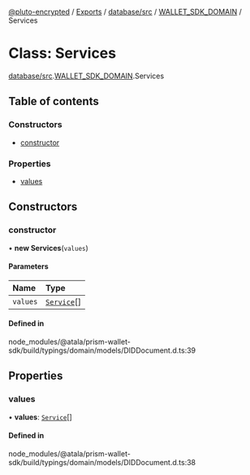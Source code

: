 [@pluto-encrypted](../README.md) / [Exports](../modules.md) / [database/src](../modules/database_src.md) / [WALLET\_SDK\_DOMAIN](../modules/database_src.WALLET_SDK_DOMAIN.md) / Services

# Class: Services

[database/src](../modules/database_src.md).[WALLET\_SDK\_DOMAIN](../modules/database_src.WALLET_SDK_DOMAIN.md).Services

## Table of contents

### Constructors

- [constructor](database_src.WALLET_SDK_DOMAIN.Services.md#constructor)

### Properties

- [values](database_src.WALLET_SDK_DOMAIN.Services.md#values)

## Constructors

### constructor

• **new Services**(`values`)

#### Parameters

| Name | Type |
| :------ | :------ |
| `values` | [`Service`](database_src.WALLET_SDK_DOMAIN.Service.md)[] |

#### Defined in

node_modules/@atala/prism-wallet-sdk/build/typings/domain/models/DIDDocument.d.ts:39

## Properties

### values

• **values**: [`Service`](database_src.WALLET_SDK_DOMAIN.Service.md)[]

#### Defined in

node_modules/@atala/prism-wallet-sdk/build/typings/domain/models/DIDDocument.d.ts:38
